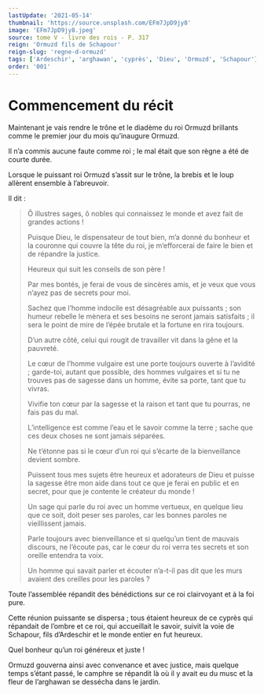 ```yaml
---
lastUpdate: '2021-05-14'
thumbnail: 'https://source.unsplash.com/EFm7JpD9jy8'
image: 'EFm7JpD9jy8.jpeg'
source: tome V - livre des rois - P. 317
reign: 'Ormuzd fils de Schapour'
reign-slug: 'regne-d-ormuzd'
tags: ['Ardeschir', 'arghawan', 'cyprès', 'Dieu', 'Ormuzd', 'Schapour']
order: '001'
---
```


# Commencement du récit

Maintenant je vais rendre le trône et le diadème du roi Ormuzd brillants comme le premier jour du mois qu’inaugure Ormuzd.

Il n’a commis aucune faute comme roi ; le mal était que son règne a été de courte durée.

Lorsque le puissant roi Ormuzd s’assit sur le trône, la brebis et le loup allèrent ensemble à l’abreuvoir.

Il dit :

> Ô illustres sages, ô nobles qui connaissez le monde et avez fait de grandes actions !
>
> Puisque Dieu, le dispensateur de tout bien, m’a donné du bonheur et la couronne qui couvre la tête du roi, je m’efforcerai de faire le bien et de répandre la justice.
>
> Heureux qui suit les conseils de son père !
>
> Par mes bontés, je ferai de vous de sincères amis, et je veux que vous n’ayez pas de secrets pour moi.
>
> Sachez que l’homme indocile est désagréable aux puissants ; son humeur rebelle le mènera et ses besoins ne seront jamais satisfaits ; il sera le point de mire de l’épée brutale et la fortune en rira toujours.
>
> D’un autre côté, celui qui rougit de travailler vit dans la gêne et la pauvreté.
>
> Le cœur de l’homme vulgaire est une porte toujours ouverte à l’avidité ; garde-toi, autant que possible, des hommes vulgaires et si tu ne trouves pas de sagesse dans un homme, évite sa porte, tant que tu vivras.
>
> Vivifie ton cœur par la sagesse et la raison et tant que tu pourras, ne fais pas du mal.
>
> L’intelligence est comme l’eau et le savoir comme la terre ; sache que ces deux choses ne sont jamais séparées.
>
> Ne t’étonne pas si le cœur d’un roi qui s’écarte de la bienveillance devient sombre.
>
> Puissent tous mes sujets être heureux et adorateurs de Dieu et puisse la sagesse être mon aide dans tout ce que je ferai en public et en secret, pour que je contente le créateur du monde !
>
> Un sage qui parle du roi avec un homme vertueux, en quelque lieu que ce soit, doit peser ses paroles, car les bonnes paroles ne vieillissent jamais.
>
> Parle toujours avec bienveillance et si quelqu’un tient de mauvais discours, ne l’écoute pas, car le cœur du roi verra tes secrets et son oreille entendra ta voix.
>
> Un homme qui savait parler et écouter n’a-t-il pas dit que les murs avaient des oreilles pour les paroles ?

Toute l’assemblée répandit des bénédictions sur ce roi clairvoyant et à la foi pure.

Cette réunion puissante se dispersa ; tous étaient heureux de ce cyprès qui répandait de l’ombre et ce roi, qui accueillait le savoir, suivit la voie de Schapour, fils d’Ardeschir et le monde entier en fut heureux.

Quel bonheur qu’un roi généreux et juste !

Ormuzd gouverna ainsi avec convenance et avec justice, mais quelque temps s’étant passé, le camphre se répandit là où il y avait eu du musc et la fleur de l’arghawan se dessécha dans le jardin.
